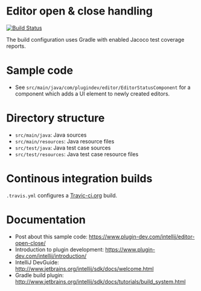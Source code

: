 # Editor open & close handling

[![Build Status](https://travis-ci.org/jansorg/intellij-plugin-base.svg?branch=master)](https://travis-ci.org/jansorg/intellij-editor-open-close)

The build configuration uses Gradle with enabled Jacoco test coverage reports.

# Sample code
- See `src/main/java/com/plugindev/editor/EditorStatusComponent` for a component which adds a UI element to newly created editors.

# Directory structure

- `src/main/java`: Java sources
- `src/main/resources`: Java resource files
- `src/test/java`: Java test case sources
- `src/test/resources`: Java test case resource files

# Continous integration builds

`.travis.yml` configures a [Travic-ci.org](https://travis-ci.org/) build.

# Documentation
- Post about this sample code: https://www.plugin-dev.com/intellij/editor-open-close/
- Introduction to plugin development: https://www.plugin-dev.com/intellij/introduction/
- IntelliJ DevGuide: http://www.jetbrains.org/intellij/sdk/docs/welcome.html
- Gradle build plugin: http://www.jetbrains.org/intellij/sdk/docs/tutorials/build_system.html
